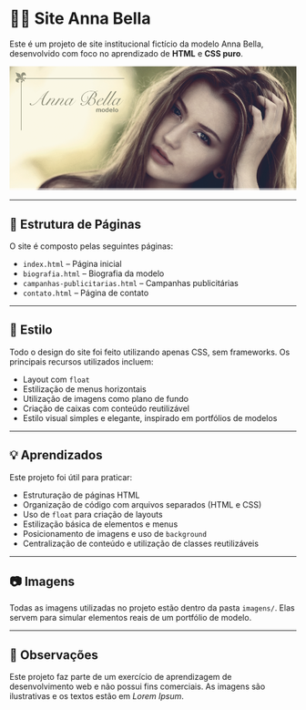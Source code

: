 # 👩‍🎤 Site Anna Bella

Este é um projeto de site institucional fictício da modelo Anna Bella, desenvolvido com foco no aprendizado de **HTML** e **CSS puro**.

![Capa do site](imagens/capa.png)

---

## 📁 Estrutura de Páginas

O site é composto pelas seguintes páginas:

- `index.html` – Página inicial
- `biografia.html` – Biografia da modelo
- `campanhas-publicitarias.html` – Campanhas publicitárias
- `contato.html` – Página de contato

---

## 🎨 Estilo

Todo o design do site foi feito utilizando apenas CSS, sem frameworks. Os principais recursos utilizados incluem:

- Layout com `float`
- Estilização de menus horizontais
- Utilização de imagens como plano de fundo
- Criação de caixas com conteúdo reutilizável
- Estilo visual simples e elegante, inspirado em portfólios de modelos

---

## 💡 Aprendizados

Este projeto foi útil para praticar:

- Estruturação de páginas HTML
- Organização de código com arquivos separados (HTML e CSS)
- Uso de `float` para criação de layouts
- Estilização básica de elementos e menus
- Posicionamento de imagens e uso de `background`
- Centralização de conteúdo e utilização de classes reutilizáveis

---

## 📷 Imagens

Todas as imagens utilizadas no projeto estão dentro da pasta `imagens/`. Elas servem para simular elementos reais de um portfólio de modelo.

---

## 📌 Observações

Este projeto faz parte de um exercício de aprendizagem de desenvolvimento web e não possui fins comerciais. As imagens são ilustrativas e os textos estão em *Lorem Ipsum*.


